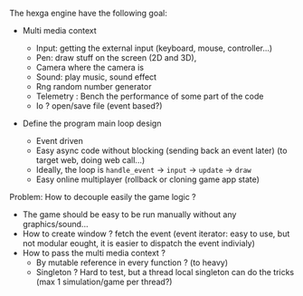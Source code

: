 The hexga engine have the following goal:

- Multi media context 
  - Input: getting the external input (keyboard, mouse, controller...)
  - Pen: draw stuff on the screen (2D and 3D), 
  - Camera where the camera is
  - Sound: play music, sound effect
  - Rng random number generator
  - Telemetry : Bench the performance of some part of the code
  - Io ? open/save file (event based?)

- Define the program main loop design
  - Event driven
  - Easy async code without blocking (sending back an event later) (to target web, doing web call...) 
  - Ideally, the loop is `handle_event` -> `input` -> `update` -> `draw`
  - Easy online multiplayer (rollback or cloning game app state)

Problem:
How to decouple easily the game logic ?
- The game should be easy to be run manually without any graphics/sound...
- How to create window ? fetch the event (event iterator: easy to use, but not modular eought, it is easier to dispatch the event indivialy) 
- How to pass the multi media context ?
  - By mutable reference in every function ? (to heavy)
  - Singleton ? Hard to test, but a thread local singleton can do the tricks (max 1 simulation/game per thread?)
